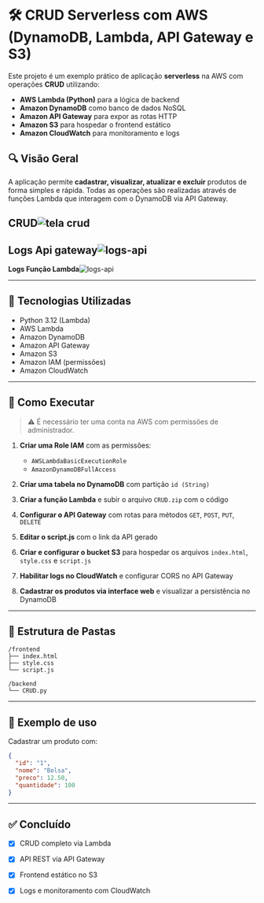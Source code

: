 # 🛠️ CRUD Serverless com AWS (DynamoDB, Lambda, API Gateway e S3)

Este projeto é um exemplo prático de aplicação **serverless** na AWS com operações **CRUD** utilizando:

* **AWS Lambda (Python)** para a lógica de backend
* **Amazon DynamoDB** como banco de dados NoSQL
* **Amazon API Gateway** para expor as rotas HTTP
* **Amazon S3** para hospedar o frontend estático
* **Amazon CloudWatch** para monitoramento e logs

## 🔍 Visão Geral

A aplicação permite **cadastrar, visualizar, atualizar e excluir** produtos de forma simples e rápida. Todas as operações são realizadas através de funções Lambda que interagem com o DynamoDB via API Gateway.

CRUD![tela crud](https://github.com/user-attachments/assets/fbc8c8f2-97fa-4266-a214-4003c5ab0412)
--
Logs Api gateway![logs-api](https://github.com/user-attachments/assets/13b91db6-65dd-4025-bab5-73db036838f4)
--
**Logs Função Lambda**![logs-api](https://github.com/user-attachments/assets/c696d346-cdac-456a-945d-ed20c9083292)

---

## 🧱 Tecnologias Utilizadas

* Python 3.12 (Lambda)
* AWS Lambda
* Amazon DynamoDB
* Amazon API Gateway
* Amazon S3
* Amazon IAM (permissões)
* Amazon CloudWatch

---

## 🚀 Como Executar

> ⚠️ É necessário ter uma conta na AWS com permissões de administrador.

1. **Criar uma Role IAM** com as permissões:

   * `AWSLambdaBasicExecutionRole`
   * `AmazonDynamoDBFullAccess`

2. **Criar uma tabela no DynamoDB** com partição `id (String)`

3. **Criar a função Lambda** e subir o arquivo `CRUD.zip` com o código

4. **Configurar o API Gateway** com rotas para métodos `GET`, `POST`, `PUT`, `DELETE`

5. **Editar o script.js** com o link da API gerado

6. **Criar e configurar o bucket S3** para hospedar os arquivos `index.html`, `style.css` e `script.js`

7. **Habilitar logs no CloudWatch** e configurar CORS no API Gateway

8. **Cadastrar os produtos via interface web** e visualizar a persistência no DynamoDB

---

## 📂 Estrutura de Pastas

```
/frontend
├── index.html
├── style.css
└── script.js

/backend
└── CRUD.py
```

---

## 📸 Exemplo de uso

Cadastrar um produto com:

```json
{
  "id": "1",
  "nome": "Bolsa",
  "preco": 12.50,
  "quantidade": 100
}
```

---

## ✅ Concluído

* [x] CRUD completo via Lambda
* [x] API REST via API Gateway
* [x] Frontend estático no S3
* [x] Logs e monitoramento com CloudWatch

